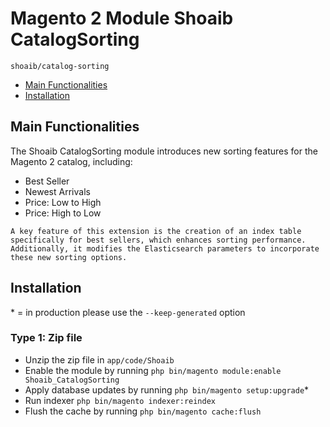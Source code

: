 # Magento 2 Module Shoaib CatalogSorting

    shoaib/catalog-sorting

 - [Main Functionalities](#markdown-header-main-functionalities)
 - [Installation](#markdown-header-installation)


## Main Functionalities
The Shoaib CatalogSorting module introduces new sorting features for the Magento 2 catalog, including:

- Best Seller 
- Newest Arrivals 
- Price: Low to High 
- Price: High to Low

`A key feature of this extension is the creation of an index table specifically for best sellers, which enhances sorting performance. Additionally, it modifies the Elasticsearch parameters to incorporate these new sorting options.`

## Installation
\* = in production please use the `--keep-generated` option

### Type 1: Zip file

 - Unzip the zip file in `app/code/Shoaib`
 - Enable the module by running `php bin/magento module:enable Shoaib_CatalogSorting`
 - Apply database updates by running `php bin/magento setup:upgrade`\*
 - Run indexer `php bin/magento indexer:reindex`
 - Flush the cache by running `php bin/magento cache:flush`
